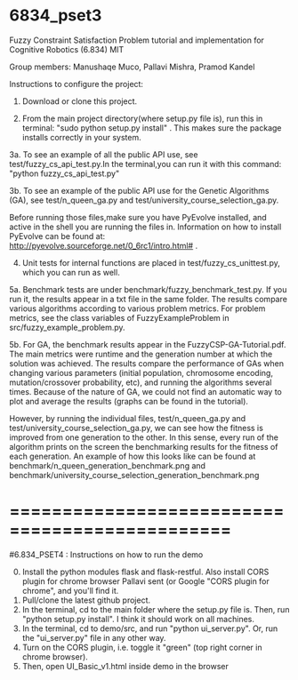 # 6834_pset3

Fuzzy Constraint Satisfaction Problem tutorial and implementation for Cognitive Robotics (6.834) MIT

Group members: Manushaqe Muco, Pallavi Mishra, Pramod Kandel

Instructions to configure the project:

1. Download or clone this project.

2. From the main project directory(where setup.py file is), run this in terminal: "sudo python setup.py install" . This makes sure the package installs correctly in your system.

3a. To see an example of all the public API use, see test/fuzzy_cs_api_test.py.In the terminal,you can run it with this command: "python fuzzy_cs_api_test.py"

3b. To see an example of the public API use for the Genetic Algorithms (GA), see test/n_queen_ga.py and test/university_course_selection_ga.py.  

Before running those files,make sure you have PyEvolve installed, and active in the shell you are running the files in. Information on how to install PyEvolve can be found at: http://pyevolve.sourceforge.net/0_6rc1/intro.html# .

4. Unit tests for internal functions are placed in test/fuzzy_cs_unittest.py, which you can run as well.

5a. Benchmark tests are under benchmark/fuzzy_benchmark_test.py. If you run it, the results appear in a txt file in the same folder. The results compare various algorithms according to various problem metrics. For problem metrics, see the class variables of FuzzyExampleProblem in src/fuzzy_example_problem.py.

5b. For GA, the benchmark results appear in the FuzzyCSP-GA-Tutorial.pdf. The main metrics were runtime and the generation number at which the solution was achieved. The results compare the performance of GAs when changing various parameters (initial population, chromosome encoding, mutation/crossover probability, etc), and running the algorithms several times. Because of the nature of GA, we could not find an automatic way to plot and average the results (graphs can be found in the tutorial).

However, by running the individual files, test/n_queen_ga.py and test/university_course_selection_ga.py, we can see how the fitness is improved from one generation to the other. In this sense, every run of the algorithm prints on the screen the benchmarking results for the fitness of each generation. An example of how this looks like can be found at benchmark/n_queen_generation_benchmark.png and benchmark/university_course_selection_generation_benchmark.png

===============================================
===============================================
#6.834_PSET4 : Instructions on how to run the demo

0. Install the python modules flask and flask-restful. Also install CORS plugin for chrome browser Pallavi sent (or Google "CORS plugin for chrome", and you'll find it.
1. Pull/clone the latest github project.
2. In the terminal, cd to the main folder where the setup.py file is. Then, run "python setup.py install". I think it should work on all machines.
4. In the terminal, cd to demo/src, and run "python ui_server.py". Or, run the "ui_server.py" file in any other way.
5. Turn on the CORS plugin, i.e. toggle it "green" (top right corner in chrome browser).
6. Then, open UI_Basic_v1.html inside demo in the browser


